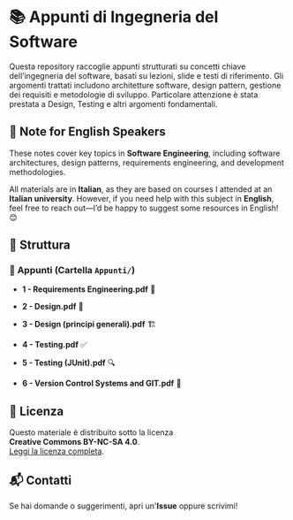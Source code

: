 # 📚 Appunti di Ingegneria del Software
Questa repository raccoglie appunti strutturati su concetti chiave dell’ingegneria del software, basati su lezioni, slide e testi di riferimento. Gli argomenti trattati includono architetture software, design pattern, gestione dei requisiti e metodologie di sviluppo. Particolare attenzione è stata prestata a Design, Testing e altri argomenti fondamentali.

📌 Note for English Speakers
----------------------------

These notes cover key topics in **Software Engineering**, including software architectures, design patterns, requirements engineering, and development methodologies.

All materials are in **Italian**, as they are based on courses I attended at an **Italian university**. However, if you need help with this subject in **English**, feel free to reach out—I’d be happy to suggest some resources in English! 😊

## 📂 Struttura

### 📖 **Appunti** (Cartella `Appunti/`)

* **1 - Requirements Engineering.pdf** 📝
    
* **2 - Design.pdf** 🎨
    
* **3 - Design (principi generali).pdf** 🏗️
    
* **4 - Testing.pdf** ✅
    
* **5 - Testing (JUnit).pdf** 🔍
    
* **6 - Version Control Systems and GIT.pdf** 🌱

## 📜 Licenza
Questo materiale è distribuito sotto la licenza  
**Creative Commons BY-NC-SA 4.0**.  
[Leggi la licenza completa](https://creativecommons.org/licenses/by-nc-sa/4.0/).

## 📬 Contatti
Se hai domande o suggerimenti, apri un'**Issue** oppure scrivimi!
